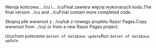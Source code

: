 <span data-ttu-id="62638-101">Wersja końcowa... /cu i... /cuFinal zawiera więcej wykonanych kodu.</span><span class="sxs-lookup"><span data-stu-id="62638-101">The final version ../cu and ../cuFinal contain more completed code.</span></span>

<span data-ttu-id="62638-102">Skopiuj plik wwwroot z.. /cu/lub z nowego projektu Razor Pages.</span><span class="sxs-lookup"><span data-stu-id="62638-102">Copy wwwroot from ../cu/ or from a new Razor Pages project.</span></span>

<span data-ttu-id="62638-103">Uruchom polecenie `dotnet ef database update`</span><span class="sxs-lookup"><span data-stu-id="62638-103">Run `dotnet ef database update`</span></span>
